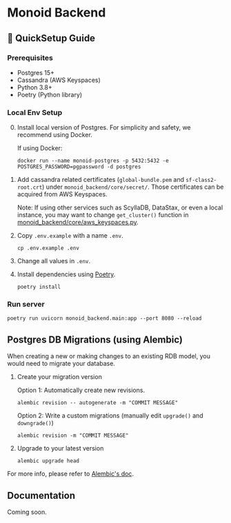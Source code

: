 # Monoid Backend 

## 🌱 QuickSetup Guide

### Prerequisites
- Postgres 15+
- Cassandra (AWS Keyspaces)
- Python 3.8+
- Poetry (Python library)

### Local Env Setup 
0. Install local version of Postgres. For simplicity and safety, we recommend using Docker. 

    If using Docker: 

    ```
    docker run --name monoid-postgres -p 5432:5432 -e POSTGRES_PASSWORD=pgpassword -d postgres
    ```

1. Add cassandra related certificates (`global-bundle.pem` and `sf-class2-root.crt`) under `monoid_backend/core/secret/`. Those certificates can be acquired from AWS Keyspaces.

    Note: If using other services such as ScyllaDB, DataStax, or even a local instance, you may want to change `get_cluster()` function in [monoid_backend/core/aws_keyspaces.py](monoid_backend/core/aws_keyspaces.py).

2. Copy `.env.example` with a name `.env`.
    ```
    cp .env.example .env
    ```
3. Change all values in `.env`.
4. Install dependencies using [Poetry](https://python-poetry.org/docs/).
    ```
    poetry install
    ```

### Run server
```
poetry run uvicorn monoid_backend.main:app --port 8080 --reload
```

## Postgres DB Migrations (using Alembic)
When creating a new or making changes to an existing RDB model, you would need to migrate your database.


1. Create your migration version

    Option 1: Automatically create new revisions.
    ```
    alembic revision -- autogenerate -m "COMMIT MESSAGE"
    ```

    Option 2: Write a custom migrations (manually edit `upgrade()` and `downgrade()`)

    ```
    alembic revision -m "COMMIT MESSAGE"
    ```

2. Upgrade to your latest version
    ```
    alembic upgrade head
    ```

For more info, please refer to [Alembic's doc](https://alembic.sqlalchemy.org/en/latest/).

## Documentation
Coming soon.